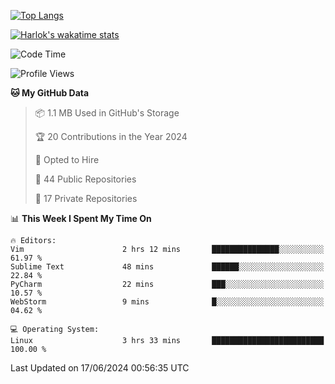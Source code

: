 [![Top Langs](https://github-readme-stats.vercel.app/api/top-langs/?username=remisiki&theme=dracula&layout=compact&hide=Jupyter%20Notebook,CSS,HTML&langs_count=10&exclude_repo=GMM-Demux-GUI)](https://github.com/anuraghazra/github-readme-stats)

[![Harlok's wakatime stats](https://github-readme-stats.vercel.app/api/wakatime?username=@remisiki&theme=dracula&layout=compact&langs_count=10&hide=other,html,css,text,json,markdown,jupyter)](https://github.com/anuraghazra/github-readme-stats)

<!--START_SECTION:waka-->
![Code Time](http://img.shields.io/badge/Code%20Time-834%20hrs%2050%20mins-blue)

![Profile Views](http://img.shields.io/badge/Profile%20Views-1-blue)

**🐱 My GitHub Data** 

> 📦 1.1 MB Used in GitHub's Storage 
 > 
> 🏆 20 Contributions in the Year 2024
 > 
> 💼 Opted to Hire
 > 
> 📜 44 Public Repositories 
 > 
> 🔑 17 Private Repositories 
 > 
📊 **This Week I Spent My Time On** 

```text
🔥 Editors: 
Vim                      2 hrs 12 mins       ███████████████░░░░░░░░░░   61.97 % 
Sublime Text             48 mins             ██████░░░░░░░░░░░░░░░░░░░   22.84 % 
PyCharm                  22 mins             ███░░░░░░░░░░░░░░░░░░░░░░   10.57 % 
WebStorm                 9 mins              █░░░░░░░░░░░░░░░░░░░░░░░░   04.62 % 

💻 Operating System: 
Linux                    3 hrs 33 mins       █████████████████████████   100.00 % 
```


 Last Updated on 17/06/2024 00:56:35 UTC
<!--END_SECTION:waka-->
